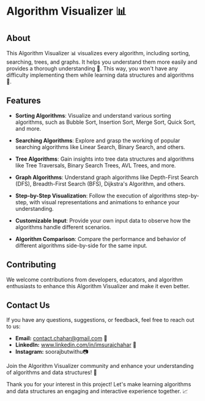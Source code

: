 # Algorithm Visualizer 📊

## About

This Algorithm Visualizer 📊 visualizes every algorithm, including sorting, searching, trees, and graphs. It helps you understand them more easily and provides a thorough understanding 🧠. This way, you won't have any difficulty implementing them while learning data structures and algorithms 🚀.

## Features

- **Sorting Algorithms**: Visualize and understand various sorting algorithms, such as Bubble Sort, Insertion Sort, Merge Sort, Quick Sort, and more.

- **Searching Algorithms**: Explore and grasp the working of popular searching algorithms like Linear Search, Binary Search, and others.

- **Tree Algorithms**: Gain insights into tree data structures and algorithms like Tree Traversals, Binary Search Trees, AVL Trees, and more.

- **Graph Algorithms**: Understand graph algorithms like Depth-First Search (DFS), Breadth-First Search (BFS), Dijkstra's Algorithm, and others.

- **Step-by-Step Visualization**: Follow the execution of algorithms step-by-step, with visual representations and animations to enhance your understanding.

- **Customizable Input**: Provide your own input data to observe how the algorithms handle different scenarios.

- **Algorithm Comparison**: Compare the performance and behavior of different algorithms side-by-side for the same input.



## Contributing

We welcome contributions from developers, educators, and algorithm enthusiasts to enhance this Algorithm Visualizer and make it even better. 

## Contact Us

If you have any questions, suggestions, or feedback, feel free to reach out to us:

- **Email:** contact.chahar@gmail.com 📧
- **LinkedIn:** www.linkedin.com/in/imsurajchahar 💼
- **Instagram:** soorajbutwithu📷

Join the Algorithm Visualizer community and enhance your understanding of algorithms and data structures! 🚀

Thank you for your interest in this project! Let's make learning algorithms and data structures an engaging and interactive experience together. 📈
